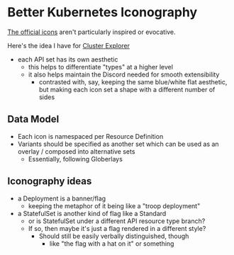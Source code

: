 # Better Kubernetes Iconography

[The official icons](https://github.com/kubernetes/community/tree/master/icons) aren't particularly inspired or evocative.

Here's the idea I have for [Cluster Explorer](k2ecq-hqxgs-ccax1-s1p85-59s4s)

- each API set has its own aesthetic
  - this helps to differentiate "types" at a higher level
  - it also helps maintain the Discord needed for smooth extensibility
    - contrasted with, say, keeping the same blue/white flat aesthetic, but making each icon set a shape with a different number of sides

## Data Model

- Each icon is namespaced per Resource Definition
- Variants should be specified as another set which can be used as an overlay / composed into alternative sets
  - Essentially, following Globerlays

## Iconography ideas

- a Deployment is a banner/flag
  - keeping the metaphor of it being like a "troop deployment"
- a StatefulSet is another kind of flag like a Standard
  - or is StatefulSet under a different API resource type branch?
  - If so, then maybe it's just a flag rendered in a different style?
    - Should still be easily verbally distinguished, though
      - like "the flag with a hat on it" or something
